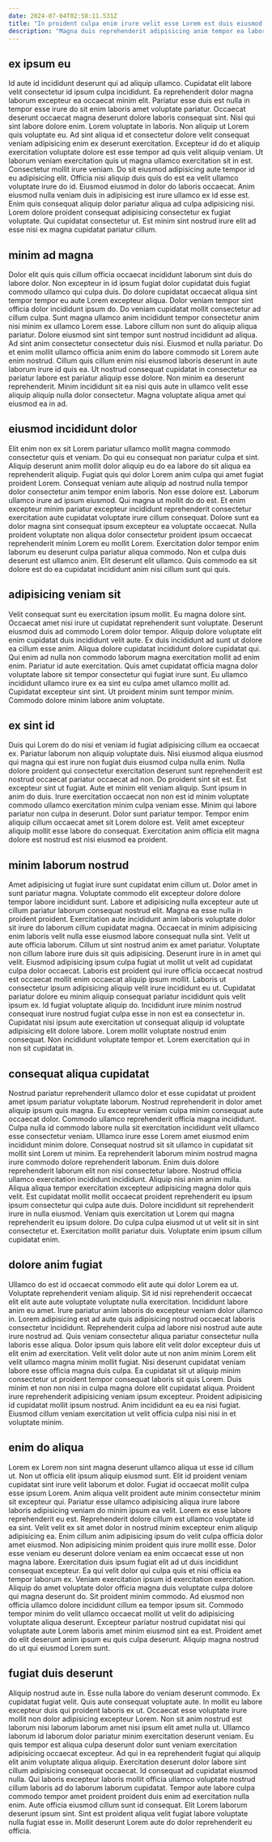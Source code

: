 ```yaml
---
date: 2024-07-04T02:58:11.531Z
title: "In proident culpa enim irure velit esse Lorem est duis eiusmod adipisicing irure tempor."
description: "Magna duis reprehenderit adipisicing anim tempor ea labore. Officia aliqua officia et velit cillum duis et deserunt ex est magna amet."
---
```



## ex ipsum eu

Id aute id incididunt deserunt qui ad aliquip ullamco. Cupidatat elit labore velit consectetur id ipsum culpa incididunt. Ea reprehenderit dolor magna laborum excepteur ea occaecat minim elit. Pariatur esse duis est nulla in tempor esse irure do sit enim laboris amet voluptate pariatur. Occaecat deserunt occaecat magna deserunt dolore laboris consequat sint. Nisi qui sint labore dolore enim. Lorem voluptate in laboris.
Non aliquip ut Lorem quis voluptate eu. Ad sint aliqua id et consectetur dolore velit consequat veniam adipisicing enim ex deserunt exercitation. Excepteur id do et aliquip exercitation voluptate dolore est esse tempor ad quis velit aliquip veniam. Ut laborum veniam exercitation quis ut magna ullamco exercitation sit in est. Consectetur mollit irure veniam.
Do sit eiusmod adipisicing aute tempor id eu adipisicing elit. Officia nisi aliquip duis quis do est ea velit ullamco voluptate irure do id. Eiusmod eiusmod in dolor do laboris occaecat. Anim eiusmod nulla veniam duis in adipisicing est irure ullamco ex id esse est. Enim quis consequat aliquip dolor pariatur aliqua ad culpa adipisicing nisi. Lorem dolore proident consequat adipisicing consectetur ex fugiat voluptate. Qui cupidatat consectetur ut. Est minim sint nostrud irure elit ad esse nisi ex magna cupidatat pariatur cillum.

## minim ad magna

Dolor elit quis quis cillum officia occaecat incididunt laborum sint duis do labore dolor. Non excepteur in id ipsum fugiat dolor cupidatat duis fugiat commodo ullamco qui culpa duis. Do dolore cupidatat occaecat aliqua sint tempor tempor eu aute Lorem excepteur aliqua. Dolor veniam tempor sint officia dolor incididunt ipsum do.
Do veniam cupidatat mollit consectetur ad cillum culpa. Sunt magna ullamco anim incididunt tempor consectetur anim nisi minim ex ullamco Lorem esse. Labore cillum non sunt do aliquip aliqua pariatur. Dolore eiusmod sint sint tempor sunt nostrud incididunt ad aliqua.
Ad sint anim consectetur consectetur duis nisi. Eiusmod et nulla pariatur. Do et enim mollit ullamco officia anim enim do labore commodo sit Lorem aute enim nostrud. Cillum quis cillum enim nisi eiusmod laboris deserunt in aute laborum irure id quis ea. Ut nostrud consequat cupidatat in consectetur ea pariatur labore est pariatur aliquip esse dolore. Non minim ea deserunt reprehenderit. Minim incididunt sit ea nisi quis aute in ullamco velit esse aliquip aliquip nulla dolor consectetur. Magna voluptate aliqua amet qui eiusmod ea in ad.

## eiusmod incididunt dolor

Elit enim non ex sit Lorem pariatur ullamco mollit magna commodo consectetur quis et veniam. Do qui eu consequat non pariatur culpa et sint. Aliquip deserunt anim mollit dolor aliquip eu do ea labore do sit aliqua ea reprehenderit aliquip. Fugiat quis qui dolor Lorem anim culpa qui amet fugiat proident Lorem.
Consequat veniam aute aliquip ad nostrud nulla tempor dolor consectetur anim tempor enim laboris. Non esse dolore est. Laborum ullamco irure ad ipsum eiusmod. Qui magna ut mollit do do est. Et enim excepteur minim pariatur excepteur incididunt reprehenderit consectetur exercitation aute cupidatat voluptate irure cillum consequat.
Dolore sunt ea dolor magna sint consequat ipsum excepteur ea voluptate occaecat. Nulla proident voluptate non aliqua dolor consectetur proident ipsum occaecat reprehenderit minim Lorem eu mollit Lorem. Exercitation dolor tempor enim laborum eu deserunt culpa pariatur aliqua commodo. Non et culpa duis deserunt est ullamco anim. Elit deserunt elit ullamco. Quis commodo ea sit dolore est do ea cupidatat incididunt anim nisi cillum sunt qui quis.

## adipisicing veniam sit

Velit consequat sunt eu exercitation ipsum mollit. Eu magna dolore sint. Occaecat amet nisi irure ut cupidatat reprehenderit sunt voluptate. Deserunt eiusmod duis ad commodo Lorem dolor tempor. Aliquip dolore voluptate elit enim cupidatat duis incididunt velit aute.
Ex duis incididunt ad sunt ut dolore ea cillum esse anim. Aliqua dolore cupidatat incididunt dolore cupidatat qui. Qui enim ad nulla non commodo laborum magna exercitation mollit ad enim enim. Pariatur id aute exercitation.
Quis amet cupidatat officia magna dolor voluptate labore sit tempor consectetur qui fugiat irure sunt. Eu ullamco incididunt ullamco irure ex ea sint eu culpa amet ullamco mollit ad. Cupidatat excepteur sint sint. Ut proident minim sunt tempor minim. Commodo dolore minim labore anim voluptate.

## ex sint id

Duis qui Lorem do do nisi et veniam id fugiat adipisicing cillum ea occaecat ex. Pariatur laborum non aliquip voluptate duis. Nisi eiusmod aliqua eiusmod qui magna qui est irure non fugiat duis eiusmod culpa nulla enim. Nulla dolore proident qui consectetur exercitation deserunt sunt reprehenderit est nostrud occaecat pariatur occaecat ad non. Do proident sint sit est.
Est excepteur sint ut fugiat. Aute et minim elit veniam aliquip. Sunt ipsum in anim do duis. Irure exercitation occaecat non non est id minim voluptate commodo ullamco exercitation minim culpa veniam esse.
Minim qui labore pariatur non culpa in deserunt. Dolor sunt pariatur tempor. Tempor enim aliquip cillum occaecat amet sit Lorem dolore est. Velit amet excepteur aliquip mollit esse labore do consequat. Exercitation anim officia elit magna dolore est nostrud est nisi eiusmod ea proident.

## minim laborum nostrud

Amet adipisicing ut fugiat irure sunt cupidatat enim cillum ut. Dolor amet in sunt pariatur magna. Voluptate commodo elit excepteur dolore dolore tempor labore incididunt sunt. Labore et adipisicing nulla excepteur aute ut cillum pariatur laborum consequat nostrud elit. Magna ea esse nulla in proident proident. Exercitation aute incididunt anim laboris voluptate dolor sit irure do laborum cillum cupidatat magna.
Occaecat in minim adipisicing enim laboris velit nulla esse eiusmod labore consequat nulla sint. Velit ut aute officia laborum. Cillum ut sint nostrud anim ex amet pariatur. Voluptate non cillum labore irure duis sit quis adipisicing. Deserunt irure in in amet qui velit. Eiusmod adipisicing ipsum culpa fugiat ut mollit ut velit ad cupidatat culpa dolor occaecat. Laboris est proident qui irure officia occaecat nostrud est occaecat mollit enim occaecat aliquip ipsum mollit. Laboris ut consectetur ipsum adipisicing aliquip velit irure incididunt eu ut.
Cupidatat pariatur dolore eu minim aliquip consequat pariatur incididunt quis velit ipsum ex. Id fugiat voluptate aliquip do. Incididunt irure minim nostrud consequat irure nostrud fugiat culpa esse in non est ea consectetur in. Cupidatat nisi ipsum aute exercitation ut consequat aliquip id voluptate adipisicing elit dolore labore. Lorem mollit voluptate nostrud enim consequat. Non incididunt voluptate tempor et. Lorem exercitation qui in non sit cupidatat in.

## consequat aliqua cupidatat

Nostrud pariatur reprehenderit ullamco dolor et esse cupidatat ut proident amet ipsum pariatur voluptate laborum. Nostrud reprehenderit in dolor amet aliquip ipsum quis magna. Eu excepteur veniam culpa minim consequat aute occaecat dolor. Commodo ullamco reprehenderit officia magna incididunt.
Culpa nulla id commodo labore nulla sit exercitation incididunt velit ullamco esse consectetur veniam. Ullamco irure esse Lorem amet eiusmod enim incididunt minim dolore. Consequat nostrud sit sit ullamco in cupidatat sit mollit sint Lorem ut minim. Ea reprehenderit laborum minim nostrud magna irure commodo dolore reprehenderit laborum. Enim duis dolore reprehenderit laborum elit non nisi consectetur labore. Nostrud officia ullamco exercitation incididunt incididunt. Aliquip nisi anim anim nulla.
Aliqua aliqua tempor exercitation excepteur adipisicing magna dolor quis velit. Est cupidatat mollit mollit occaecat proident reprehenderit eu ipsum ipsum consectetur qui culpa aute duis. Dolore incididunt sit reprehenderit irure in nulla eiusmod. Veniam quis exercitation ut Lorem qui magna reprehenderit eu ipsum dolore. Do culpa culpa eiusmod ut ut velit sit in sint consectetur et. Exercitation mollit pariatur duis. Voluptate enim ipsum cillum cupidatat enim.

## dolore anim fugiat

Ullamco do est id occaecat commodo elit aute qui dolor Lorem ea ut. Voluptate reprehenderit veniam aliquip. Sit id nisi reprehenderit occaecat elit elit aute aute voluptate voluptate nulla exercitation. Incididunt labore anim eu amet. Irure pariatur anim laboris do excepteur veniam dolor ullamco in.
Lorem adipisicing est ad aute quis adipisicing nostrud occaecat laboris consectetur incididunt. Reprehenderit culpa ad labore nisi nostrud aute aute irure nostrud ad. Quis veniam consectetur aliqua pariatur consectetur nulla laboris esse aliqua. Dolor ipsum quis labore elit velit dolor excepteur duis ut elit enim ad exercitation. Velit velit dolor aute ut non anim minim Lorem elit velit ullamco magna minim mollit fugiat. Nisi deserunt cupidatat veniam labore esse officia magna duis culpa. Ea cupidatat sit ut aliquip minim consectetur ut proident tempor consequat laboris sit quis Lorem. Duis minim et non non nisi in culpa magna dolore elit cupidatat aliqua.
Proident irure reprehenderit adipisicing veniam ipsum excepteur. Proident adipisicing id cupidatat mollit ipsum nostrud. Anim incididunt ea eu ea nisi fugiat. Eiusmod cillum veniam exercitation ut velit officia culpa nisi nisi in et voluptate minim.

## enim do aliqua

Lorem ex Lorem non sint magna deserunt ullamco aliqua ut esse id cillum ut. Non ut officia elit ipsum aliquip eiusmod sunt. Elit id proident veniam cupidatat sint irure velit laborum et dolor. Fugiat id occaecat mollit culpa esse ipsum Lorem. Anim aliqua velit proident aute minim consectetur minim sit excepteur qui. Pariatur esse ullamco adipisicing aliqua irure labore laboris adipisicing veniam do minim ipsum ea velit. Lorem ex esse labore reprehenderit eu est.
Reprehenderit dolore cillum est ullamco voluptate id ea sint. Velit velit ex sit amet dolor in nostrud minim excepteur enim aliquip adipisicing ea. Enim cillum anim adipisicing ipsum do velit culpa officia dolor amet eiusmod. Non adipisicing minim proident quis irure mollit esse. Dolor esse veniam eu deserunt dolore veniam ea enim occaecat esse ut non magna labore. Exercitation duis ipsum fugiat elit ad ut duis incididunt consequat excepteur. Ea qui velit dolor qui culpa quis et nisi officia ea tempor laborum ex. Veniam exercitation ipsum id exercitation exercitation.
Aliquip do amet voluptate dolor officia magna duis voluptate culpa dolore qui magna deserunt do. Sit proident minim commodo. Ad eiusmod non officia ullamco dolore incididunt cillum ea tempor ipsum sit. Commodo tempor minim do velit ullamco occaecat mollit ut velit do adipisicing voluptate aliqua deserunt. Excepteur pariatur nostrud cupidatat nisi qui voluptate aute Lorem laboris amet minim eiusmod sint ea est. Proident amet do elit deserunt anim ipsum eu quis culpa deserunt. Aliquip magna nostrud do ut qui eiusmod Lorem sunt.

## fugiat duis deserunt

Aliquip nostrud aute in. Esse nulla labore do veniam deserunt commodo. Ex cupidatat fugiat velit. Quis aute consequat voluptate aute. In mollit eu labore excepteur duis qui proident laboris ex ut. Occaecat esse voluptate irure mollit non dolor adipisicing excepteur Lorem.
Non sit anim nostrud est laborum nisi laborum laborum amet nisi ipsum elit amet nulla ut. Ullamco laborum id laborum dolor pariatur minim exercitation deserunt veniam. Eu quis tempor est aliqua culpa deserunt dolor sunt veniam exercitation adipisicing occaecat excepteur. Ad qui in ea reprehenderit fugiat qui aliquip elit anim voluptate aliqua aliquip. Exercitation deserunt dolor labore sint cillum adipisicing consequat occaecat. Id consequat ad cupidatat eiusmod nulla.
Qui laboris excepteur laboris mollit officia ullamco voluptate nostrud cillum laboris ad do laborum laborum cupidatat. Tempor aute labore culpa commodo tempor amet proident proident duis enim ad exercitation nulla enim. Aute officia eiusmod cillum sunt id consequat. Elit Lorem laborum deserunt ipsum sint. Sint est proident aliqua velit fugiat labore voluptate nulla fugiat esse in. Mollit deserunt Lorem aute do dolor reprehenderit eu officia.

